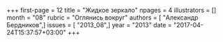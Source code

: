 +++
first-page = 12
title = "Жидкое зеркало"
npages = 4
illustrators = []
month = "08"
rubric = "Оглянись вокруг"
authors = [ "Александр Бердников",]
issues = [ "2013_08",]
year = "2013"
date = "2017-04-24T15:37:57+03:00"
+++
